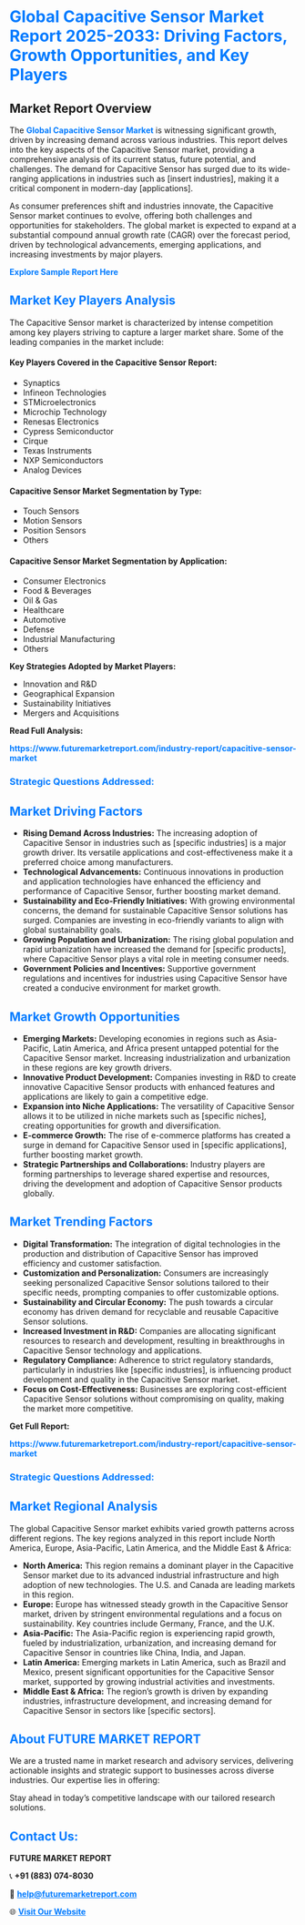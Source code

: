 <h1 style="color: #007BFF;">Global Capacitive Sensor Market Report 2025-2033: Driving Factors, Growth Opportunities, and Key Players</h1>

<section id="overview">
<h2>Market Report Overview</h2>
<p>The <a href="https://www.futuremarketreport.com/industry-report/capacitive-sensor-market" style="color: #007BFF; text-decoration: none;"><strong>Global Capacitive Sensor Market</strong></a> is witnessing significant growth, driven by increasing demand across various industries. This report delves into the key aspects of the Capacitive Sensor market, providing a comprehensive analysis of its current status, future potential, and challenges. The demand for Capacitive Sensor has surged due to its wide-ranging applications in industries such as [insert industries], making it a critical component in modern-day [applications].</p>
<p>As consumer preferences shift and industries innovate, the Capacitive Sensor market continues to evolve, offering both challenges and opportunities for stakeholders. The global market is expected to expand at a substantial compound annual growth rate (CAGR) over the forecast period, driven by technological advancements, emerging applications, and increasing investments by major players.</p>
</section>

<section id="overview">
<p><a href="https://www.futuremarketreport.com/request-sample/reportId=75869" style="color: #007BFF; text-decoration: none;"><strong>Explore Sample Report Here</strong></a></p>
</section>

<section id="key-players">
<h2 style="color: #007BFF;">Market Key Players Analysis</h2>
<p>The Capacitive Sensor market is characterized by intense competition among key players striving to capture a larger market share. Some of the leading companies in the market include:</p>
<h4>Key Players Covered in the Capacitive Sensor Report:</h4>
<ul><li>Synaptics</li><li>Infineon Technologies</li><li>STMicroelectronics</li><li>Microchip Technology</li><li>Renesas Electronics</li><li>Cypress Semiconductor</li><li>Cirque</li><li>Texas Instruments</li><li>NXP Semiconductors</li><li>Analog Devices</li></ul>
<h4>Capacitive Sensor Market Segmentation by Type:</h4>
<ul><li>Touch Sensors</li><li>Motion Sensors</li><li>Position Sensors</li><li>Others</li></ul>

<h4>Capacitive Sensor Market Segmentation by Application:</h4>
<ul><li>Consumer Electronics</li><li>Food &amp; Beverages</li><li>Oil &amp; Gas</li><li>Healthcare</li><li>Automotive</li><li>Defense</li><li>Industrial Manufacturing</li><li>Others</li></ul>
<p><strong>Key Strategies Adopted by Market Players:</strong></p>
<ul>
<li>Innovation and R&D</li>
<li>Geographical Expansion</li>
<li>Sustainability Initiatives</li>
<li>Mergers and Acquisitions</li>
</ul>
</section>

<section>
<p><strong>Read Full Analysis: </strong></p><a href="https://www.futuremarketreport.com/industry-report/capacitive-sensor-market" style="color: #007BFF; text-decoration: none;"><strong>https://www.futuremarketreport.com/industry-report/capacitive-sensor-market</strong></a>
<h3 style="color: #007BFF;">Strategic Questions Addressed:</h3>
</section>

<section id="driving-factors">
<h2 style="color: #007BFF;">Market Driving Factors</h2>
<ul>
<li><strong>Rising Demand Across Industries:</strong> The increasing adoption of Capacitive Sensor in industries such as [specific industries] is a major growth driver. Its versatile applications and cost-effectiveness make it a preferred choice among manufacturers.</li>
<li><strong>Technological Advancements:</strong> Continuous innovations in production and application technologies have enhanced the efficiency and performance of Capacitive Sensor, further boosting market demand.</li>
<li><strong>Sustainability and Eco-Friendly Initiatives:</strong> With growing environmental concerns, the demand for sustainable Capacitive Sensor solutions has surged. Companies are investing in eco-friendly variants to align with global sustainability goals.</li>
<li><strong>Growing Population and Urbanization:</strong> The rising global population and rapid urbanization have increased the demand for [specific products], where Capacitive Sensor plays a vital role in meeting consumer needs.</li>
<li><strong>Government Policies and Incentives:</strong> Supportive government regulations and incentives for industries using Capacitive Sensor have created a conducive environment for market growth.</li>
</ul>
</section>

<section id="growth-opportunities">
<h2 style="color: #007BFF;">Market Growth Opportunities</h2>
<ul>
<li><strong>Emerging Markets:</strong> Developing economies in regions such as Asia-Pacific, Latin America, and Africa present untapped potential for the Capacitive Sensor market. Increasing industrialization and urbanization in these regions are key growth drivers.</li>
<li><strong>Innovative Product Development:</strong> Companies investing in R&D to create innovative Capacitive Sensor products with enhanced features and applications are likely to gain a competitive edge.</li>
<li><strong>Expansion into Niche Applications:</strong> The versatility of Capacitive Sensor allows it to be utilized in niche markets such as [specific niches], creating opportunities for growth and diversification.</li>
<li><strong>E-commerce Growth:</strong> The rise of e-commerce platforms has created a surge in demand for Capacitive Sensor used in [specific applications], further boosting market growth.</li>
<li><strong>Strategic Partnerships and Collaborations:</strong> Industry players are forming partnerships to leverage shared expertise and resources, driving the development and adoption of Capacitive Sensor products globally.</li>
</ul>
</section>

<section id="trending-factors">
<h2 style="color: #007BFF;">Market Trending Factors</h2>
<ul>
<li><strong>Digital Transformation:</strong> The integration of digital technologies in the production and distribution of Capacitive Sensor has improved efficiency and customer satisfaction.</li>
<li><strong>Customization and Personalization:</strong> Consumers are increasingly seeking personalized Capacitive Sensor solutions tailored to their specific needs, prompting companies to offer customizable options.</li>
<li><strong>Sustainability and Circular Economy:</strong> The push towards a circular economy has driven demand for recyclable and reusable Capacitive Sensor solutions.</li>
<li><strong>Increased Investment in R&D:</strong> Companies are allocating significant resources to research and development, resulting in breakthroughs in Capacitive Sensor technology and applications.</li>
<li><strong>Regulatory Compliance:</strong> Adherence to strict regulatory standards, particularly in industries like [specific industries], is influencing product development and quality in the Capacitive Sensor market.</li>
<li><strong>Focus on Cost-Effectiveness:</strong> Businesses are exploring cost-efficient Capacitive Sensor solutions without compromising on quality, making the market more competitive.</li>
</ul>
</section>

<section>
<p><strong>Get Full Report: </strong></p><a href="https://www.futuremarketreport.com/industry-report/capacitive-sensor-market" style="color: #007BFF; text-decoration: none;"><strong>https://www.futuremarketreport.com/industry-report/capacitive-sensor-market</strong></a>
<h3 style="color: #007BFF;">Strategic Questions Addressed:</h3>
</section>


<section id="regional-analysis">
<h2 style="color: #007BFF;">Market Regional Analysis</h2>
<p>The global Capacitive Sensor market exhibits varied growth patterns across different regions. The key regions analyzed in this report include North America, Europe, Asia-Pacific, Latin America, and the Middle East & Africa:</p>
<ul>
<li><strong>North America:</strong> This region remains a dominant player in the Capacitive Sensor market due to its advanced industrial infrastructure and high adoption of new technologies. The U.S. and Canada are leading markets in this region.</li>
<li><strong>Europe:</strong> Europe has witnessed steady growth in the Capacitive Sensor market, driven by stringent environmental regulations and a focus on sustainability. Key countries include Germany, France, and the U.K.</li>
<li><strong>Asia-Pacific:</strong> The Asia-Pacific region is experiencing rapid growth, fueled by industrialization, urbanization, and increasing demand for Capacitive Sensor in countries like China, India, and Japan.</li>
<li><strong>Latin America:</strong> Emerging markets in Latin America, such as Brazil and Mexico, present significant opportunities for the Capacitive Sensor market, supported by growing industrial activities and investments.</li>
<li><strong>Middle East & Africa:</strong> The region’s growth is driven by expanding industries, infrastructure development, and increasing demand for Capacitive Sensor in sectors like [specific sectors].</li>
</ul>
</section>

<footer>
<h2 style="color: #007BFF;">About FUTURE MARKET REPORT</h2>
<p>We are a trusted name in market research and advisory services, delivering actionable insights and strategic support to businesses across diverse industries. Our expertise lies in offering:</p>

<p>Stay ahead in today’s competitive landscape with our tailored research solutions.</p>

<h2 style="color: #007BFF;">Contact Us:</h2>
<p><strong>FUTURE MARKET REPORT</strong></p>
<p>📞 <strong>+91 (883) 074-8030</strong></p>
<p>📧 <strong><a href="mailto:help@futuremarketreport.com" style="color: #007BFF;">help@futuremarketreport.com</a></strong></p>
<p>🌐 <strong><a href="https://www.futuremarketreport.com/" style="color: #007BFF;">Visit Our Website</a></strong></p>
</footer>
